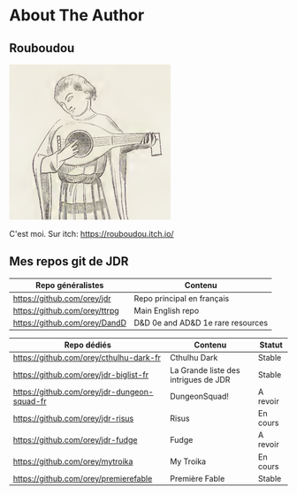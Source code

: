 # About The Author

## Rouboudou

![Rouboudou himself!](images/rouboudou.png "Rouboudou himself")

C'est moi. Sur itch: <https://rouboudou.itch.io/>

## Mes repos git de JDR

| Repo généralistes               | Contenu                           |
|---------------------------------|-----------------------------------|
| <https://github.com/orey/jdr>   | Repo principal en français        |
| <https://github.com/orey/ttrpg> | Main English repo                 |
| <https://github.com/orey/DandD> | D&D 0e and AD&D 1e rare resources |


| Repo dédiés                                    | Contenu                              | Statut   |
|------------------------------------------------|--------------------------------------|----------|
| <https://github.com/orey/cthulhu-dark-fr>      | Cthulhu Dark                         | Stable   |
| <https://github.com/orey/jdr-biglist-fr>       | La Grande liste des intrigues de JDR | Stable   |
| <https://github.com/orey/jdr-dungeon-squad-fr> | DungeonSquad!                        | A revoir |
| <https://github.com/orey/jdr-risus>            | Risus                                | En cours |
| <https://github.com/orey/jdr-fudge>            | Fudge                                | A revoir |
| <https://github.com/orey/mytroika>             | My Troika                            | En cours |
| <https://github.com/orey/premierefable>        | Première Fable                       | Stable   |



